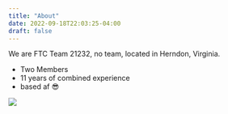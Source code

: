 ```yaml
---
title: "About"
date: 2022-09-18T22:03:25-04:00
draft: false
---
```


We are FTC Team 21232, no team, located in Herndon, Virginia.

- Two Members
- 11 years of combined experience
- based af 😎

![](/team.jpg)
